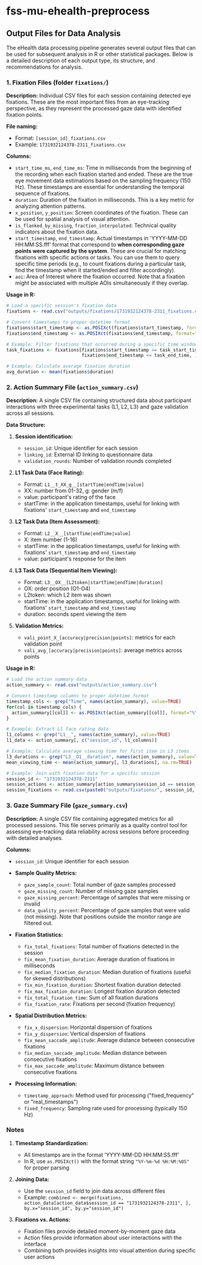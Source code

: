 # fss-mu-ehealth-preprocess

## Output Files for Data Analysis

The eHealth data processing pipeline generates several output files that can be used for subsequent analysis in R or other statistical packages. Below is a detailed description of each output type, its structure, and recommendations for analysis.

### 1. Fixation Files (folder `fixations/`)

**Description:** 
Individual CSV files for each session containing detected eye fixations. These are the most important files from an eye-tracking perspective, as they represent the processed gaze data with identified fixation points.

**File naming:**
- Format: `[session_id]_fixations.csv`
- Example: `1731932124378-2311_fixations.csv`

**Columns:**
- `start_time_ms`, `end_time_ms`: Time in milliseconds from the beginning of the recording when each fixation started and ended. These are the true eye movement data estimations based on the sampling frequency (150 Hz). These timestamps are essential for understanding the temporal sequence of fixations.
- `duration`: Duration of the fixation in milliseconds. This is a key metric for analyzing attention patterns.
- `x_position`, `y_position`: Screen coordinates of the fixation. These can be used for spatial analysis of visual attention.
- `is_flanked_by_missing`, `fraction_interpolated`: Technical quality indicators about the fixation data.
- `start_timestamp`, `end_timestamp`: Actual timestamps in 'YYYY-MM-DD HH:MM:SS.fff' format that correspond to **when corresponding gaze points were captured by the system**. These are crucial for matching fixations with specific actions or tasks. You can use them to query specific time periods (e.g., to count fixations during a particular task, find the timestamp when it started/ended and filter accordingly).
- `aoi`: Area of Interest where the fixation occurred. Note that a fixation might be associated with multiple AOIs simultaneously if they overlap.

**Usage in R:**
```r
# Load a specific session's fixation data
fixations <- read.csv("outputs/fixations/1731932124378-2311_fixations.csv")

# Convert timestamps to proper datetime format
fixations$start_timestamp <- as.POSIXct(fixations$start_timestamp, format="%Y-%m-%d %H:%M:%OS")
fixations$end_timestamp <- as.POSIXct(fixations$end_timestamp, format="%Y-%m-%d %H:%M:%OS")

# Example: Filter fixations that occurred during a specific time window
task_fixations <- fixations[fixations$start_timestamp >= task_start_time & 
                            fixations$end_timestamp <= task_end_time, ]

# Example: Calculate average fixation duration
avg_duration <- mean(fixations$duration)
```

### 2. Action Summary File (`action_summary.csv`)

**Description:**
A single CSV file containing structured data about participant interactions with three experimental tasks (L1, L2, L3) and gaze validation across all sessions.

**Data Structure:**
1. **Session identification:**
   - `session_id`: Unique identifier for each session
   - `linking_id`: External ID linking to questionnaire data
   - `validation_rounds`: Number of validation rounds completed

2. **L1 Task Data (Face Rating):**
   - Format: `L1__t_XX_g__[startTime|endTime|value]`
   - XX: number from 01-32, g: gender (m/f)
   - value: participant's rating of the face
   - startTime: in the application timestamps, useful for linking with fixations' `start_timestamp` and `end_timestamp`

3. **L2 Task Data (Item Assessment):**
   - Format: `L2__X__[startTime|endTime|value]`
   - X: item number (1-16)
   - startTime: in the application timestamps, useful for linking with fixations' `start_timestamp` and `end_timestamp`
   - value: participant's response for the item

4. **L3 Task Data (Sequential Item Viewing):**
   - Format: `L3__OX__[L2token|startTime|endTime|duration]`
   - OX: order position (O1-O4)
   - L2token: which L2 item was shown
   - startTime: in the application timestamps, useful for linking with fixations' `start_timestamp` and `end_timestamp`
   - duration: seconds spent viewing the item

5. **Validation Metrics:**
   - `vali_point_X_[accuracy|precision|points]`: metrics for each validation point
   - `vali_avg_[accuracy|precision|points]`: average metrics across points

**Usage in R:**
```r
# Load the action summary data
action_summary <- read.csv("outputs/action_summary.csv")

# Convert timestamp columns to proper datetime format
timestamp_cols <- grep("Time", names(action_summary), value=TRUE)
for(col in timestamp_cols) {
  action_summary[[col]] <- as.POSIXct(action_summary[[col]], format="%Y-%m-%d %H:%M:%OS")
}

# Example: Extract L1 face rating data
l1_columns <- grep("L1__", names(action_summary), value=TRUE)
l1_data <- action_summary[, c("session_id", l1_columns)]

# Example: Calculate average viewing time for first item in L3 items
l3_durations <- grep("L3__O1__duration", names(action_summary), value=TRUE)
mean_viewing_time <- mean(action_summary[, l3_durations], na.rm=TRUE)

# Example: Join with fixation data for a specific session
session_id <- "1731932124378-2311"
session_actions <- action_summary[action_summary$session_id == session_id, ]
session_fixations <- read.csv(paste0("outputs/fixations/", session_id, "_fixations.csv"))
```

### 3. Gaze Summary File (`gaze_summary.csv`)

**Description:**
A single CSV file containing aggregated metrics for all processed sessions. This file serves primarily as a quality control tool for assessing eye-tracking data reliability across sessions before proceeding with detailed analyses.

**Columns:**
- `session_id`: Unique identifier for each session
- **Sample Quality Metrics:**
  - `gaze_sample_count`: Total number of gaze samples processed
  - `gaze_missing_count`: Number of missing gaze samples
  - `gaze_missing_percent`: Percentage of samples that were missing or invalid
  - `data_quality_percent`: Percentage of gaze samples that were valid (not missing). Note that positions outside the monitor range are filtered out.

- **Fixation Statistics:**
  - `fix_total_fixations`: Total number of fixations detected in the session
  - `fix_mean_fixation_duration`: Average duration of fixations in milliseconds
  - `fix_median_fixation_duration`: Median duration of fixations (useful for skewed distributions)
  - `fix_min_fixation_duration`: Shortest fixation duration detected
  - `fix_max_fixation_duration`: Longest fixation duration detected
  - `fix_total_fixation_time`: Sum of all fixation durations
  - `fix_fixation_rate`: Fixations per second (fixation frequency)

- **Spatial Distribution Metrics:**
  - `fix_x_dispersion`: Horizontal dispersion of fixations
  - `fix_y_dispersion`: Vertical dispersion of fixations
  - `fix_mean_saccade_amplitude`: Average distance between consecutive fixations
  - `fix_median_saccade_amplitude`: Median distance between consecutive fixations
  - `fix_max_saccade_amplitude`: Maximum distance between consecutive fixations

- **Processing Information:**
  - `timestamp_approach`: Method used for processing ("fixed_frequency" or "real_timestamps")
  - `fixed_frequency`: Sampling rate used for processing (typically 150 Hz)

### Notes

1. **Timestamp Standardization:**
   - All timestamps are in the format 'YYYY-MM-DD HH:MM:SS.fff'
   - In R, use `as.POSIXct()` with the format string `"%Y-%m-%d %H:%M:%OS"` for proper parsing

2. **Joining Data:**
   - Use the `session_id` field to join data across different files
   - Example: `combined <- merge(fixations, action_data[action_data$session_id == "1731932124378-2311", ], by.x="session_id", by.y="session_id")`

3. **Fixations vs. Actions:**
   - Fixation files provide detailed moment-by-moment gaze data
   - Action files provide information about user interactions with the interface
   - Combining both provides insights into visual attention during specific user actions